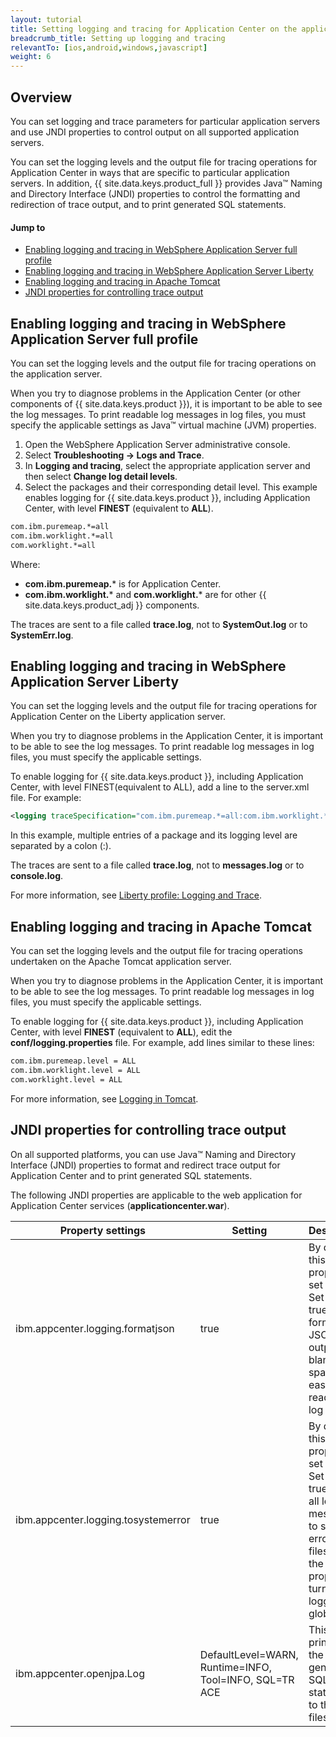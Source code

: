 ```yaml
---
layout: tutorial
title: Setting logging and tracing for Application Center on the application server
breadcrumb_title: Setting up logging and tracing
relevantTo: [ios,android,windows,javascript]
weight: 6
---
```

<!-- NLS_CHARSET=UTF-8 -->
## Overview
You can set logging and trace parameters for particular application servers and use JNDI properties to control output on all supported application servers.

You can set the logging levels and the output file for tracing operations for Application Center in ways that are specific to particular application servers. In addition, {{ site.data.keys.product_full }} provides Java™ Naming and Directory Interface (JNDI) properties to control the formatting and redirection of trace output, and to print generated SQL statements.

#### Jump to
* [Enabling logging and tracing in WebSphere Application Server full profile](#enabling-logging-and-tracing-in-websphere-application-server-full-profile)
* [Enabling logging and tracing in WebSphere Application Server Liberty](#enabling-logging-and-tracing-in-websphere-application-server-liberty)
* [Enabling logging and tracing in Apache Tomcat](#enabling-logging-and-tracing-in-apache-tomcat)
* [JNDI properties for controlling trace output](#jndi-properties-for-controlling-trace-output)

## Enabling logging and tracing in WebSphere Application Server full profile
You can set the logging levels and the output file for tracing operations on the application server.

When you try to diagnose problems in the Application Center (or other components of {{ site.data.keys.product }}), it is important to be able to see the log messages. To print readable log messages in log files, you must specify the applicable settings as Java™ virtual machine (JVM) properties.

1. Open the WebSphere  Application Server administrative console.
2. Select **Troubleshooting → Logs and Trace**.
3. In **Logging and tracing**, select the appropriate application server and then select **Change log detail levels**.
4. Select the packages and their corresponding detail level. This example enables logging for {{ site.data.keys.product }}, including Application Center, with level **FINEST** (equivalent to **ALL**).

```xml
com.ibm.puremeap.*=all
com.ibm.worklight.*=all
com.worklight.*=all
```

Where:

* **com.ibm.puremeap.*** is for Application Center.
* **com.ibm.worklight.*** and **com.worklight.*** are for other {{ site.data.keys.product_adj }} components.

The traces are sent to a file called **trace.log**, not to **SystemOut.log** or to **SystemErr.log**.

## Enabling logging and tracing in WebSphere Application Server Liberty
You can set the logging levels and the output file for tracing operations for Application Center on the Liberty application server.

When you try to diagnose problems in the Application Center, it is important to be able to see the log messages. To print readable log messages in log files, you must specify the applicable settings.

To enable logging for {{ site.data.keys.product }}, including Application Center, with level FINEST(equivalent to ALL), add a line to the server.xml file. For example:

```xml
<logging traceSpecification="com.ibm.puremeap.*=all:com.ibm.worklight.*=all:com.worklight.*=all"/>
```

In this example, multiple entries of a package and its logging level are separated by a colon (:).

The traces are sent to a file called **trace.log**, not to **messages.log** or to **console.log**.

For more information, see [Liberty profile: Logging and Trace](http://www.ibm.com/support/knowledgecenter/SSEQTP_8.5.5/com.ibm.websphere.wlp.doc/ae/rwlp_logging.html?cp=SSEQTP_8.5.5%2F1-16-0-0&view=kc).

## Enabling logging and tracing in Apache Tomcat
You can set the logging levels and the output file for tracing operations undertaken on the Apache Tomcat application server.

When you try to diagnose problems in the Application Center, it is important to be able to see the log messages. To print readable log messages in log files, you must specify the applicable settings.

To enable logging for {{ site.data.keys.product }}, including Application Center, with level **FINEST** (equivalent to **ALL**), edit the **conf/logging.properties** file. For example, add lines similar to these lines:

```xml
com.ibm.puremeap.level = ALL
com.ibm.worklight.level = ALL
com.worklight.level = ALL
```

For more information, see [Logging in Tomcat](http://tomcat.apache.org/tomcat-7.0-doc/logging.html).

## JNDI properties for controlling trace output
On all supported platforms, you can use Java™ Naming and Directory Interface (JNDI) properties to format and redirect trace output for Application Center and to print generated SQL statements.

The following JNDI properties are applicable to the web application for Application Center services (**applicationcenter.war**).

| Property settings | Setting | Description | 
|-------------------|---------|-------------|
| ibm.appcenter.logging.formatjson | true | By default, this property is set to false. Set it to true to format JSON output with blank spaces, for easier reading in log files. | 
| ibm.appcenter.logging.tosystemerror | true | By default, this property is set to false. Set it to true to print all log messages to system error in log files. Use the property to turn on logging globally. | 
| ibm.appcenter.openjpa.Log | DefaultLevel=WARN, Runtime=INFO, Tool=INFO, SQL=TR  ACE | This setting prints all the generated SQL statements to the log files. | 
